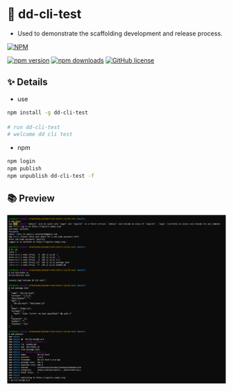 # 🚀 dd-cli-test

- Used to demonstrate the scaffolding development and release process.

[![NPM](https://nodei.co/npm-dl/dd-cli-test.png?months=3&height=2)](https://nodei.co/npm/dd-cli-test/)

[![npm version](https://img.shields.io/npm/v/dd-cli-test.svg)](https://www.npmjs.com/package/dd-cli-test)
[![npm downloads](https://img.shields.io/npm/dm/dd-cli-test.svg)](https://www.npmjs.com/package/dd-cli-test)
[![GitHub license](https://img.shields.io/github/license/WuChenDi/Front-End)](https://github.com/WuChenDi/Front-End/blob/master/LICENSE)

## ✨ Details

- use

```bash
npm install -g dd-cli-test

# run dd-cli-test
# welcome dd cli test
```

- npm

```bash
npm login
npm publish
npm unpublish dd-cli-test -f
```

## 📚 Preview

![01-cli](https://raw.githubusercontent.com/WuChenDi/Front-End/master/screenshots/17-01-cli.png)
